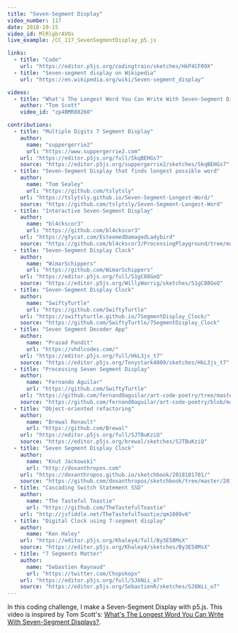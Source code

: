 ```yaml
---
title: "Seven-Segment Display"
video_number: 117
date: 2018-10-15
video_id: MlRlgbrAVOs
live_example: /CC_117_SevenSegmentDisplay_p5.js

links:
  - title: "Code"
    url: "https://editor.p5js.org/codingtrain/sketches/HkP4CF09X"
  - title: "Seven-segment display on Wikipedia"
    url: "https://en.wikipedia.org/wiki/Seven-segment_display"

videos:
  - title: "What's The Longest Word You Can Write With Seven-Segment Displays?"
    author: "Tom Scott"
    video_id: "zp4BMR88260"

contributions:
  - title: "Multiple Digits 7 Segment Display"
    author:
      name: "suppergerrie2"
      url: "https://www.suppergerrie2.com"
    url: "https://editor.p5js.org/full/SkqBEHGs7"
    source: "https://editor.p5js.org/suppergerrie2/sketches/SkqBEHGs7"
  - title: "Seven-Segment Display that finds longest possible word"
    author:
      name: "Tom Sealey"
      url: "https://github.com/tslytsly"
    url: "https://tslytsly.github.io/Seven-Segment-Longest-Word/"
    source: "https://github.com/tslytsly/Seven-Segment-Longest-Word"
  - title: "Interactive Seven-Segment Display"
    author:
      name: "bl4ckscor3"
      url: "https://github.com/bl4ckscor3"
    url: "https://gfycat.com/EsteemedDamagedLadybird"
    source: "https://github.com/bl4ckscor3/ProcessingPlayground/tree/master/SevenSegmentDisplay"
  - title: "Seven-Segment Display Clock"
    author:
      name: "WimarSchippers"
      url: "https://github.com/WimarSchippers"
    url: "https://editor.p5js.org/full/S1gC88GoQ"
    source: "https://editor.p5js.org/WillyWarrig/sketches/S1gC88GoQ"
  - title: "Seven-Segment Display Clock"
    author:
      name: "SwiftyTurtle"
      url: "https://github.com/SwiftyTurtle"
    url: "https://swiftyturtle.github.io/7SegmentDisplay_Clock/"
    source: "https://github.com/SwiftyTurtle/7SegmentDisplay_Clock"
  - title: "Seven Segment Decoder App"
    author:
      name: "Prasad Pandit"
      url: "https://vhdlcodes.com/"
    url: "https://editor.p5js.org/full/HkL3js_t7"
    source: "https://editor.p5js.org/Tonystark4009/sketches/HkL3js_t7"
  - title: "Processing Seven Segment Display"
    author:
      name: "Fernando Aguilar"
      url: "https://github.com/SwiftyTurtle"
    url: "https://github.com/fernand0aguilar/art-code-poetry/tree/master/Processing/sketch_7_segment_display"
    source: "https://github.com/fernand0aguilar/art-code-poetry/blob/master/Processing/sketch_7_segment_display/sketch_7_segment_display.pde"
  - title: "Object-oriented refactoring"
    author:
      name: "Brewal Renault"
      url: "https://github.com/Brewal"
    url: "https://editor.p5js.org/full/SJTBuKziQ"
    source: "https://editor.p5js.org/brewal/sketches/SJTBuKziQ"
  - title: "Seven Segment Display Clock"
    author:
      name: "Knut Jackowski"
      url: "http://doxanthropos.com"
    url: "https://doxanthropos.github.io/sketchbook/2018101701/"
    source: "https://github.com/doxanthropos/sketchbook/tree/master/2018101701"
  - title: "Cascading Switch Statement SSD"
    author:
      name: "The Tasteful Toastie"
      url: "https://github.com/TheTastefulToastie"
    url: "http://jsfiddle.net/TheTastefulToastie/qm1089v6"
  - title: "Digital Clock using 7-segment display"
    author:
      name: "Ken Haley"
    url: "https://editor.p5js.org/Khaley4/full/By3E58MsX"
    source: "https://editor.p5js.org/Khaley4/sketches/By3E58MsX"
  - title: "7 Segments Matter"
    author:
      name: "Sebastien Raynaud"
      url: "https://twitter.com/Chopokopx"
    url: "https://editor.p5js.org/full/SJ6Nii_o7"
    source: "https://editor.p5js.org/SebastienR/sketches/SJ6Nii_o7"
---
```


In this coding challenge, I make a Seven-Segment Display with p5.js. This video is inspired by Tom Scott's: [What's The Longest Word You Can Write With Seven-Segment Displays?](https://youtu.be/zp4BMR88260).
